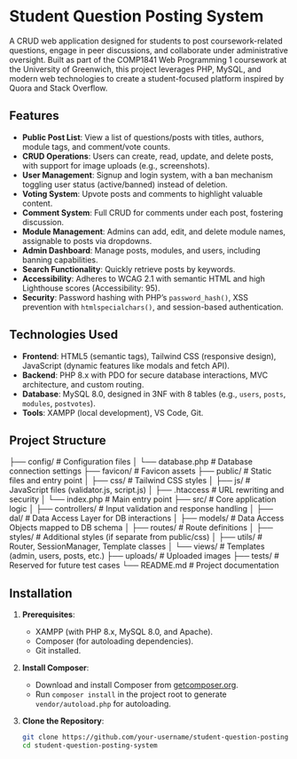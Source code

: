 # Student Question Posting System

A CRUD web application designed for students to post coursework-related questions, engage in peer discussions, and collaborate under administrative oversight. Built as part of the COMP1841 Web Programming 1 coursework at the University of Greenwich, this project leverages PHP, MySQL, and modern web technologies to create a student-focused platform inspired by Quora and Stack Overflow.

## Features

- **Public Post List**: View a list of questions/posts with titles, authors, module tags, and comment/vote counts.
- **CRUD Operations**: Users can create, read, update, and delete posts, with support for image uploads (e.g., screenshots).
- **User Management**: Signup and login system, with a ban mechanism toggling user status (active/banned) instead of deletion.
- **Voting System**: Upvote posts and comments to highlight valuable content.
- **Comment System**: Full CRUD for comments under each post, fostering discussion.
- **Module Management**: Admins can add, edit, and delete module names, assignable to posts via dropdowns.
- **Admin Dashboard**: Manage posts, modules, and users, including banning capabilities.
- **Search Functionality**: Quickly retrieve posts by keywords.
- **Accessibility**: Adheres to WCAG 2.1 with semantic HTML and high Lighthouse scores (Accessibility: 95).
- **Security**: Password hashing with PHP’s `password_hash()`, XSS prevention with `htmlspecialchars()`, and session-based authentication.

## Technologies Used

- **Frontend**: HTML5 (semantic tags), Tailwind CSS (responsive design), JavaScript (dynamic features like modals and fetch API).
- **Backend**: PHP 8.x with PDO for secure database interactions, MVC architecture, and custom routing.
- **Database**: MySQL 8.0, designed in 3NF with 8 tables (e.g., `users`, `posts`, `modules`, `postvotes`).
- **Tools**: XAMPP (local development), VS Code, Git.

## Project Structure
├── config/                 # Configuration files
│   └── database.php        # Database connection settings
├── favicon/                # Favicon assets
├── public/                 # Static files and entry point
│   ├── css/                # Tailwind CSS styles
│   ├── js/                 # JavaScript files (validator.js, script.js)
│   ├── .htaccess           # URL rewriting and security
│   └── index.php           # Main entry point
├── src/                    # Core application logic
│   ├── controllers/        # Input validation and response handling
│   ├── dal/                # Data Access Layer for DB interactions
│   ├── models/             # Data Access Objects mapped to DB schema
│   ├── routes/             # Route definitions
│   ├── styles/             # Additional styles (if separate from public/css)
│   ├── utils/              # Router, SessionManager, Template classes
│   └── views/              # Templates (admin, users, posts, etc.)
├── uploads/                # Uploaded images
├── tests/                  # Reserved for future test cases
└── README.md               # Project documentation
## Installation

1. **Prerequisites**:
   - XAMPP (with PHP 8.x, MySQL 8.0, and Apache).
   - Composer (for autoloading dependencies).
   - Git installed.

2. **Install Composer**:
   - Download and install Composer from [getcomposer.org](https://getcomposer.org).
   - Run `composer install` in the project root to generate `vendor/autoload.php` for autoloading.

3. **Clone the Repository**:
   ```bash
   git clone https://github.com/your-username/student-question-posting-system.git
   cd student-question-posting-system
